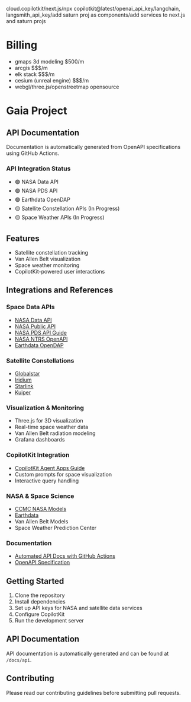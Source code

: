 cloud.copilotkit/next.js/npx copilotkit@latest/openai_api_key/langchain, langsmith_api_key/add saturn proj as components/add services to next.js and saturn projs

# Billing
- gmaps 3d modeling $500/m
- arcgis $$$/m
- elk stack $$$/m
- cesium (unreal engine) $$$/m
- webgl/three.js/openstreetmap opensource

# Gaia Project

## API Documentation
Documentation is automatically generated from OpenAPI specifications using GitHub Actions.

### API Integration Status
- 🟢 NASA Data API
- 🟢 NASA PDS API
- 🟢 Earthdata OpenDAP
- 🟡 Satellite Constellation APIs (In Progress)
- 🟡 Space Weather APIs (In Progress)

## Features
- Satellite constellation tracking
- Van Allen Belt visualization
- Space weather monitoring
- CopilotKit-powered user interactions

## Integrations and References

### Space Data APIs
- [NASA Data API](https://data.nasa.gov/api/3)
- [NASA Public API](https://api.nasa.gov/)
- [NASA PDS API Guide](https://nasa-pds.github.io/pds-api/guides/search.html)
- [NASA NTRS OpenAPI](https://ntrs.nasa.gov/api/openapi/#/)
- [Earthdata OpenDAP](https://www.earthdata.nasa.gov/engage/open-data-services-software/earthdata-developer-portal/opendap)

### Satellite Constellations
- [Globalstar](https://www.globalstar.com/en-us)
- [Iridium](https://www.iridium.com/)
- [Starlink](https://www.starlink.com/)
- [Kuiper](https://www.aboutamazon.com/news/tag/project-kuiper)

### Visualization & Monitoring
- Three.js for 3D visualization
- Real-time space weather data
- Van Allen Belt radiation modeling
- Grafana dashboards

### CopilotKit Integration
- [CopilotKit Agent Apps Guide](https://dev.to/copilotkit/heres-how-to-build-fullstack-agent-apps-gemini-copilotkit-langgraph-15jb)
- Custom prompts for space visualization
- Interactive query handling

### NASA & Space Science
- [CCMC NASA Models](https://ccmc.gsfc.nasa.gov/models/?services=Runs-on-Request&statuses=Production&statuses=Result+Only)
- [Earthdata](https://earthdata.nasa.gov)
- Van Allen Belt Models
- Space Weather Prediction Center

### Documentation
- [Automated API Docs with GitHub Actions](https://www.freecodecamp.org/news/how-to-automate-api-documentation-updates-with-github-actions-and-openapi-specifications/)
- [OpenAPI Specification](https://swagger.io/specification/)

## Getting Started
1. Clone the repository
2. Install dependencies
3. Set up API keys for NASA and satellite data services
4. Configure CopilotKit
5. Run the development server

## API Documentation
API documentation is automatically generated and can be found at `/docs/api`.

## Contributing
Please read our contributing guidelines before submitting pull requests.
